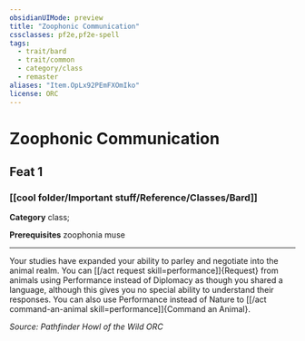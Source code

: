 ```yaml
---
obsidianUIMode: preview
title: "Zoophonic Communication"
cssclasses: pf2e,pf2e-spell
tags:
  - trait/bard
  - trait/common
  - category/class
  - remaster
aliases: "Item.OpLx92PEmFXOmIko"
license: ORC
---
```

# Zoophonic Communication
## Feat 1
### [[cool folder/Important stuff/Reference/Classes/Bard]]

**Category** class; 



**Prerequisites** zoophonia muse
* * *
Your studies have expanded your ability to parley and negotiate into the animal realm. You can [[/act request skill=performance]]{Request} from animals using Performance instead of Diplomacy as though you shared a language, although this gives you no special ability to understand their responses. You can also use Performance instead of Nature to [[/act command-an-animal skill=performance]]{Command an Animal}.

*Source: Pathfinder Howl of the Wild*
*ORC*